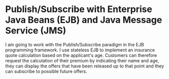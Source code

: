 # Publish/Subscribe with Enterprise Java Beans (EJB) and Java Message Service (JMS)

I am going to work with the Publish/Subscribe paradigm in the EJB programming framework. I use stateless EJB to implement an insurance quote calculation based on the applicant's age. Customers can therefore request the calculation of their premium by indicating their name and age, they can display the offers that have been released up to that point and they can subscribe to possible future offers.
